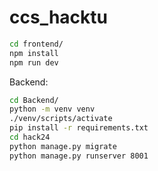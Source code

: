 # ccs_hacktu
```bash
cd frontend/
npm install
npm run dev
```

Backend:
```bash
cd Backend/
python -m venv venv
./venv/scripts/activate
pip install -r requirements.txt
cd hack24
python manage.py migrate
python manage.py runserver 8001
```